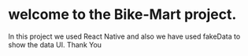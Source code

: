 # welcome to the Bike-Mart project.

In this project we used React Native and also we have used fakeData to show the data UI.
Thank You